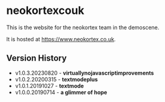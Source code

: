 # neokortexcouk

This is the website for the neokortex team in the demoscene.

It is hosted at <https://www.neokortex.co.uk>.

## Version History

- v1.0.3.20230820 - **virtuallynojavascriptimprovements**
- v1.0.2.20200315 - **textmodeplus**
- v1.0.1.20191027 - **textmode**
- v1.0.0.20190714 - **a glimmer of hope**
